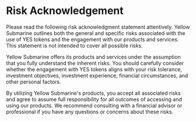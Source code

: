 # Risk Acknowledgement

Please read the following risk acknowledgment statement attentively. Yellow Submarine outlines both the general and specific risks associated with the use of YES tokens and the engagement with our products and services. This statement is not intended to cover all possible risks.

Yellow Submarine offers its products and services under the assumption that you fully understand the inherent risks. You should carefully consider whether the engagement with YES tokens aligns with your risk tolerance, investment objectives, investment experience, financial circumstances, and other personal factors.

By utilizing Yellow Submarine's products, you accept all associated risks and agree to assume full responsibility for all outcomes of accessing and using our products. We recommend consulting with a financial advisor or professional if you have any questions or concerns about these risks.
